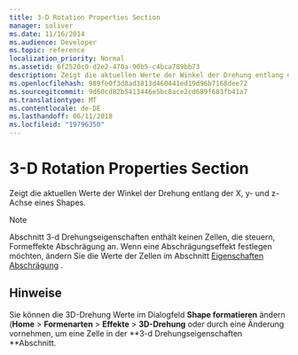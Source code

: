 ```yaml
---
title: 3-D Rotation Properties Section
manager: soliver
ms.date: 11/16/2014
ms.audience: Developer
ms.topic: reference
localization_priority: Normal
ms.assetid: 6f2520c0-d2e2-470a-90b5-c4bca789bb73
description: Zeigt die aktuellen Werte der Winkel der Drehung entlang der X, y- und z-Achse eines Shapes.
ms.openlocfilehash: 989fe0f3d8ad3813d460441ed19d96b7168dee72
ms.sourcegitcommit: 9d60cd82b5413446e5bc8ace2cd689f683fb41a7
ms.translationtype: MT
ms.contentlocale: de-DE
ms.lasthandoff: 06/11/2018
ms.locfileid: "19796350"
---
```

# <a name="3-d-rotation-properties-section"></a>3-D Rotation Properties Section

Zeigt die aktuellen Werte der Winkel der Drehung entlang der X, y- und z-Achse eines Shapes.
  
> [!NOTE]
> Abschnitt 3-d Drehungseigenschaften enthält keinen Zellen, die steuern, Formeffekte Abschrägung an. Wenn eine Abschrägungseffekt festlegen möchten, ändern Sie die Werte der Zellen im Abschnitt [Eigenschaften Abschrägung](bevel-properties-section.md) . 
  
## <a name="remarks"></a>Hinweise

Sie können die 3D-Drehung Werte im Dialogfeld **Shape formatieren** ändern (**Home** > **Formenarten** > **Effekte** > **3D-Drehung** oder durch eine Änderung vornehmen, um eine Zelle in der **3-d Drehungseigenschaften **Abschnitt. 
  

